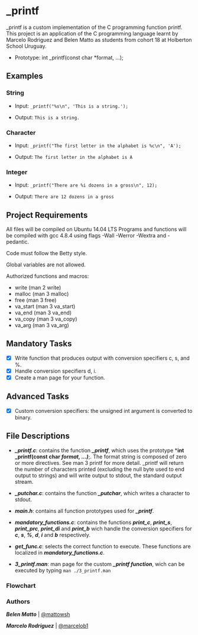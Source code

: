 

# _printf  

_printf   is a custom implementation of the C programming function printf. This project is an application of the C 
programming language learnt by Marcelo Rodriguez and Belen Matto as students from cohort 18 at Holberton School Uruguay.

- Prototype: int _printf(const char *format, ...);

## Examples

### String

- Input: `_printf("%s\n", 'This is a string.');`

- Output: `This is a string.`

### Character

- Input: `_printf("The first letter in the alphabet is %c\n", 'A');`

- Output: `The first letter in the alphabet is A`

### Integer

- Input: `_printf("There are %i dozens in a gross\n", 12);`

- Output: `There are 12 dozens in a gross`


## Project Requirements

All files will be compiled on Ubuntu 14.04 LTS
Programs and functions will be compiled with gcc 4.8.4 using flags -Wall -Werror -Wextra and -pedantic.

Code must follow the Betty style.

Global variables are not allowed.

Authorized functions and macros:
- write (man 2 write)
- malloc (man 3 malloc)
- free (man 3 free)
- va_start (man 3 va_start)
- va_end (man 3 va_end)
- va_copy (man 3 va_copy)
- va_arg (man 3 va_arg)

## Mandatory Tasks

- [x]  Write function that produces output with conversion specifiers c, s, and %.
- [x]  Handle conversion specifiers d, i.
- [x]  Create a man page for your function.

## Advanced Tasks
- [x] Custom conversion specifiers: the unsigned int argument is converted to binary.

## File Descriptions
- ***_printf.c***:  contains the function  ***_printf***, which uses the prototype ***int _printf(const char *format, ...)***;. The format string is composed of zero or more directives. See man 3 printf for more detail. _printf will return the number of characters printed (excluding the null byte used to end output to strings) and will write output to stdout, the standard output stream.

- ***_putchar.c***:  contains the function ***_putchar***, which writes a character to stdout.

- ***main.h***:  contains all function prototypes used for ***_printf***.

- ***mandatory_functions.c***:  contains the functions ***print_c***, ***print_s***, ***print_prc***, ***print_di*** and ***print_b*** wich handle the conversion specifiers for ***c***, ***s***, ***%***, ***d***, ***i*** and ***b*** respectively.

- ***get_func.c***: selects the correct function to execute. These functions are localized in ***mandatory_functions.c***.

- ***3_printf.man***:  man page for the custom ***_printf function***, wich can be executed by typing `man ./3_printf.man`

### Flowchart


### Authors

 ***Belen Matto*** | [@mattowsh](www.github.com/mattowsh)

 ***Marcelo Rodriguez*** | [@marcelob1](www.github.com/marcelorb1)
